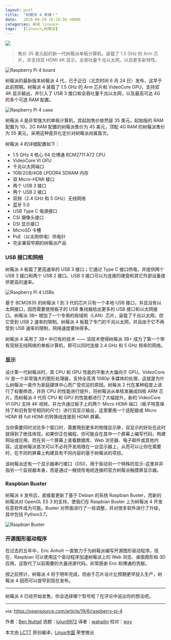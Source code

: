 ```yaml
---
layout: post
title:	"树莓派 4 来袭！"
date:	2019-06-29 16:19:30 +0800 
categories:	新闻 linuxcn 
tags:	[linuxcn,树莓派]
---
```



![](/Asserts/Images//attachment/album/201906/29/161918icu6zrn8qrg3p38u.png)



> 
> 售价 35 美元起的新一代树莓派单板计算机，装载了 1.5 GHz 的 Arm 芯片，并支持双 HDMI 4K 显示，全吞吐量千兆以太网，以及更多新特性。
> 
> 
> 


![Raspberry Pi 4 board](/Asserts/Images//attachment/album/201906/29/161935n0gl30da319x31hx.jpg "Raspberry Pi 4 board")


树莓派的最新版本树莓派 4 代，已于近日（北京时间 6 月 24 日）发布，这早于此前预期。树莓派 4 装载了 1.5 GHz 的 Arm 芯片和 VideoCore GPU，支持双 4K 显示输出，并引入了 USB 3 接口和全吞吐量千兆以太网，以及最高可达 4G 的多个可选 RAM 配置。


![Raspberry Pi 4 case](/Asserts/Images//attachment/album/201906/29/161947owanconlvt0v17fl.jpg "Raspberry Pi 4 case")


树莓派 4 是非常强大的单板计算机，其起始售价依然是 35 美元。起始版的 RAM 配置为 1G，2G RAM 配置的树莓派售价为 45 美元，顶配 4G RAM 的树莓派售价为 55 美元，采用这种差异化定价对树莓派尚属首次。


树莓派 4 的详细配置如下：


* 1.5 GHz 4 核心 64 位博通 BCM2711 A72 CPU
* VideoCore VI GPU
* 千兆以太网端口
* 1GB/2GB/4GB LPDDR4 SDRAM 内存
* 双 Micro-HDMI 接口
* 两个 USB 3 接口
* 两个 USB 2 接口
* 双频（2.4 GHz 和 5 GHz）无线网络
* 蓝牙 5.0
* USB Type C 电源接口
* CSI 摄像头接口
* DSI 显示接口
* MicroSD 卡槽
* PoE（以太网供电）供电针
* 完全兼容早期的树莓派产品


### USB 接口和网络


树莓派 4 板载了更高速率的 USB 3 接口；它通过 Type C 接口供电，并提供两个 USB 3 接口和两个 USB 2 接口。USB 3 接口可以为连接的硬盘和其它外部设备提供更高的速率。


![Raspberry Pi 4 USBs](/Asserts/Images//attachment/album/201906/29/161959vl0dr1wbsl0nx00b.jpg "Raspberry Pi 4 USBs")


基于 BCM2835 的树莓派 1 到 3 代的芯片只有一个本地 USB 接口，并且没有以太网接口，因而需要使用板子的 USB 集线器给出更多的 USB 接口和以太网接口。树莓派 3B+ 增加了一个专用的局域网（LAN）芯片，装载了千兆以太网，但它受到 USB 2 速率的限制。树莓派 4 板载了专门的千兆以太网，并且由于它不再受到 USB 速率的限制，网络速度要快得多。


树莓派 4 采用了 3B+ 中已有的技术 —— 该技术使得树莓派 3B+ 成为了第一个带有双频无线网络的单板计算机，即可以同时连接 2.4 GHz 和 5 GHz 频率的网络。


### 显示


设计第一代树莓派时，其 CPU 和 GPU 性能的平衡大大偏向于 GPU。VideoCore IV 是一个非常强大的图形处理器，支持全高清 1080p 多媒体的处理，这就是为什么树莓派一直作为家庭媒体中心而广受欢迎的原因。树莓派 2 代在某种程度上进行了权衡修改，并将 CPU 的性能进行提升，将树莓派从单核发展成四核 ARM 芯片。而树莓派 4 代将 CPU 和 GPU 的性能都进行了大幅提升。新的 VideoCore VI GPU 支持 4K 视频，并允许通过板子上的两个 Micro HDMI 端口（板子特意保持了和旧有型号相同的尺寸）进行双显示输出，这里要用一个适配器或 Micro HDMI 转 full HDMI 的转换线连接到 HDMI 屏幕。


当你需要同时浏览多个窗口时，需要用到更多的物理显示屏，双显示的好处在此时就得到了绝佳体现。如果你正在编程，你可能会在其中一个屏幕上编写代码，构建网站或应用，而在另一个屏幕上查看数据库、Web 浏览器、电子邮件或其他内容。这是树莓派首次可以不必将开发局限在一台显示器上，从而可以让你在需要时，在不同的屏幕上构建具有不同内容的基于树莓派的项目。


该树莓派还有一个显示器串行接口（DSI)，用于驱动另一个特殊的显示-这里并非指另一个监视器本身，而是通过一根挠性电缆连接的官方树莓派触摸屏显示器。


### Raspbian Buster


树莓派 4 发布后，紧接着更新了基于 Debian 的系统 Raspbian Buster，而新的树莓派对 OpenGL ES 3 的支持，使我们在 Raspbian Buster 上为树莓派 4 开发任意软件成为可能。Buster 对界面进行了一些调整，并对很多软件进行了升级，其中包括 Python3.7。


![Raspbian Buster](/Asserts/Images//attachment/album/201906/29/162010knxb85drt8rz7573.png "Raspbian Buster")


### 开源图形驱动程序


在过去的五年中，Eric Anholt 一直致力于为树莓派编写开源图形驱动程序。现在，Raspbian 可以使用这个驱动程序加速树莓派上的 Web 浏览、桌面图形和 3D 应用，这取代了以前需要的大量闭源代码。非常感谢 Eric 和博通的贡献。


按之前预计，树莓派 4 将于明年完成，但由于芯片设计比预期更早投入生产，树莓派 4 因而可以提早到现在发布。




---


树莓派 4 已经开始发售，你会选择哪个型号呢？在评论中说出你的想法吧。




---


via: <https://opensource.com/article/19/6/raspberry-pi-4>


作者：[Ben Nuttall](https://opensource.com/users/bennuttall) 选题：[lujun9972](https://github.com/lujun9972) 译者：[wahailin](https://github.com/wahailin) 校对：[wxy](https://github.com/wxy)


本文由 [LCTT](https://github.com/LCTT/TranslateProject) 原创编译，[Linux中国](https://linux.cn/) 荣誉推出
